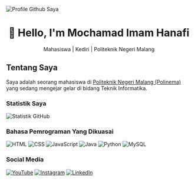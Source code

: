 ![Profile Github Saya](https://github.com/Shin2Dev/Shin2Dev/assets/116169624/6a0882ef-3d14-4eb8-8f41-9c752f68971b)

<h1 align="center">👋 Hello, I'm Mochamad Imam Hanafi</h1>
<p align="center">
  Mahasiswa | Kediri | Politeknik Negeri Malang
</p>

## Tentang Saya
Saya adalah seorang mahasiswa di [Politeknik Negeri Malang (Polinema)](https://www.polinema.ac.id/) yang sedang mengejar gelar di bidang Teknik Informatika.

### Statistik Saya
![Statistik GitHub](https://github-readme-stats.vercel.app/api?username=Shin2Dev&show_icons=true&count_private=true&theme=radical)

### Bahasa Pemrograman Yang Dikuasai
![HTML](https://img.shields.io/badge/FrontEnd-HTML-orange?logo=html5)
![CSS](https://img.shields.io/badge/FrontEnd-CSS-lightblue?logo=css3)
![JavaScript](https://img.shields.io/badge/FrontEnd-JavaScript-yellow?logo=javascript)
![Java](https://img.shields.io/badge/BackEnd-Java-red?logo=java)
![Python](https://img.shields.io/badge/MachineLearning-Python-blue?logo=python)
![MySQL](https://img.shields.io/badge/Database-MySQL-cyan?logo=mysql)

### Social Media
[![YouTube](https://img.shields.io/badge/YouTube-red?logo=youtube)](www.youtube.com/@im4gam902)
[![Instagram](https://img.shields.io/badge/Instagram-pink?logo=instagram)](https://www.instagram.com/im4gamofficial.id/?hl=id)
[![LinkedIn](https://img.shields.io/badge/LinkedIn-blue?logo=linkedin)](https://www.linkedin.com/in/mochamad-imam-hanafi-1436a5253)

<!--
**Shin2Dev/Shin2Dev** is a ✨ _special_ ✨ repository because its `README.md` (this file) appears on your GitHub profile.

Here are some ideas to get you
 started:

- 🔭 I’m currently working on ...
- 🌱 I’m currently learning ...
- 👯 I’m looking to collaborate on ...
- 🤔 I’m looking for help with ...
- 💬 Ask me about ...
- 📫 How to reach me:
 ...
- 😄 Pronouns: ...
- ⚡ Fun fact: ...
-->
